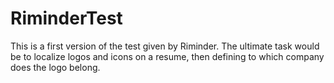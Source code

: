 # RiminderTest

This is a first version of the test given by Riminder. 
The ultimate task would be to localize logos and icons on a resume, then defining to which company does the logo belong. 
